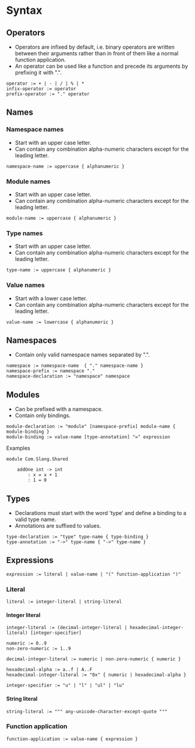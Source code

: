 # Syntax #

## Operators ##
* Operators are infixed by default, i.e. binary operators are written between their arguments rather than in front of them like a normal function application.
* An operator can be used like a function and precede its arguments by prefixing it with ".".

```
operator := + | - | / | % | *
infix-operator := operator
prefix-operator := "." operator
```

## Names ##
### Namespace names ###
* Start with an upper case letter.
* Can contain any combination alpha-numeric characters except for the leading letter.

```
namespace-name := uppercase { alphanumeric }
```

### Module names ###
* Start with an upper case letter.
* Can contain any combination alpha-numeric characters except for the leading letter.

```
module-name := uppercase { alphanumeric }
```

### Type names ###
* Start with an upper case letter.
* Can contain any combination alpha-numeric characters except for the leading letter.

```
type-name := uppercase { alphanumeric }
```

### Value names ###
* Start with a lower case letter.
* Can contain any combination alpha-numeric characters except for the leading letter.

```
value-name := lowercase { alphanumeric }
```

## Namespaces ##
* Contain only valid namespace names separated by ".".

```
namespace := namespace-name  { "." namespace-name }
namespace-prefix := namespace "."
namespace-declaration := "namespace" namespace
```

## Modules ##
* Can be prefixed with a namespace.
* Contain only bindings.

```
module-declaration := "module" [namespace-prefix] module-name { module-binding }
module-binding := value-name [type-annotation] "=" expression
```

Examples
```
module Com.Slang.Shared

    addOne int -> int
        : x = x + 1
        : 1 = 0
```

## Types ##
* Declarations must start with the word 'type' and define a binding to a valid type name.
* Annotations are suffixed to values.

```
type-declaration := "type" type-name { type-binding }
type-annotation := "->" type-name { "->" type-name }
```

## Expressions ##

```
expression := literal | value-name | "(" function-application ")"
```

### Literal ###
```
literal := integer-literal | string-literal
```

#### Integer literal ####
```
integer-literal := (decimal-integer-literal | hexadecimal-integer-literal) [integer-specifier]

numeric := 0..9
non-zero-numeric := 1..9

decimal-integer-literal := numeric | non-zero-numeric { numeric }

hexadecimal-alpha := a..f | A..F
hexadecimal-integer-literal := "0x" { numeric | hexadecimal-alpha }

integer-specifier := "u" | "l" | "ul" | "lu"
```

#### String literal ####
```
string-literal := """ any-unicode-character-except-quote """
```

### Function application ###
```
function-application := value-name { expression }
```

